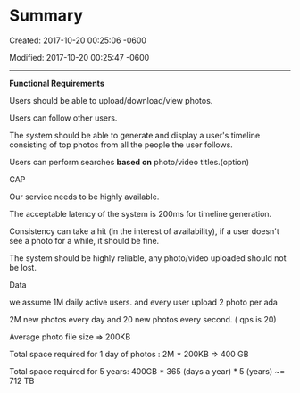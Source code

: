 # Summary

Created: 2017-10-20 00:25:06 -0600

Modified: 2017-10-20 00:25:47 -0600

---

**Functional Requirements**

Users should be able to upload/download/view photos.



Users can follow other users.



The system should be able to generate and display a user's timeline consisting of top photos from all the people the user follows.



Users can perform searches **based on** photo/video titles.(option)





CAP





Our service needs to be highly available.



The acceptable latency of the system is 200ms for timeline generation.



Consistency can take a hit (in the interest of availability), if a user doesn't see a photo for a while, it should be fine.



The system should be highly reliable, any photo/video uploaded should not be lost.





Data



we assume 1M daily active users. and every user upload 2 photo per ada



2M new photos every day and 20 new photos every second. ( qps is 20)



Average photo file size => 200KB

Total space required for 1 day of photos : 2M * 200KB => 400 GB

Total space required for 5 years: 400GB * 365 (days a year) * 5 (years) ~= 712 TB
